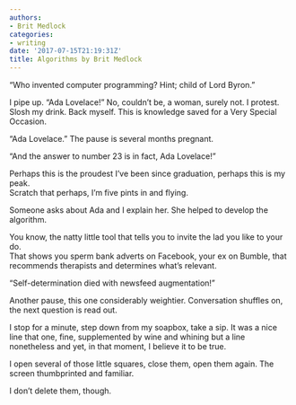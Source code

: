 ```yaml
---
authors:
- Brit Medlock
categories:
- writing
date: '2017-07-15T21:19:31Z'
title: Algorithms by Brit Medlock
---
```

“Who invented computer programming? Hint; child of Lord Byron.”<br>

I pipe up. “Ada Lovelace!” No, couldn’t be, a woman, surely not. I protest. Slosh my drink. Back myself. This is knowledge saved for a Very Special Occasion.<br> 

“Ada Lovelace.” The pause is several months pregnant.<br>

“And the answer to number 23 is in fact, Ada Lovelace!”<br> 

Perhaps this is the proudest I’ve been since graduation, perhaps this is my peak.  
Scratch that perhaps, I’m five pints in and flying.<br>

Someone asks about Ada and I explain her. She helped to develop the algorithm.<br>

You know, the natty little tool that tells you to invite the lad you like to your do.<br> 
That shows you sperm bank adverts on Facebook, your ex on Bumble, that recommends therapists and determines what’s relevant.<br>

“Self-determination died with newsfeed augmentation!”<br>

Another pause, this one considerably weightier. Conversation shuffles on, the next question is read out.<br> 

I stop for a minute, step down from my soapbox, take a sip. It was a nice line that one, fine, supplemented by wine and whining but a line nonetheless and yet, in that moment, I believe it to be true.<br> 

I open several of those little squares, close them, open them again. The screen thumbprinted and familiar.<br>


I don’t delete them, though.